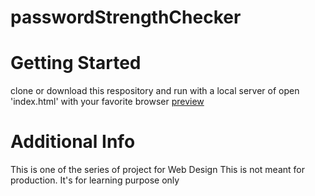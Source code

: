# passwordStrengthChecker
# Getting Started
clone or download this respository and run with a local server of open 'index.html' with your favorite browser
[preview](https://warm-hummingbird-e20d98.netlify.app)

# Additional Info
This is one of the series of project for Web Design
This is not meant for production. It's for learning purpose only
